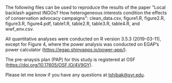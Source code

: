 The following files can be used to reproduce the results of the paper "Local backlash against INGOs? How heterogeneous interests condition the effects of conservation advocacy campaigns": clean_data.csv, figure1.R, figure2.R, figure3.R, figure4.pdf, table1.R, table2.R, table3.R, table4.R, and wwf_env.csv.

All quantitative analyses were conducted on R version 3.5.3 (2019-03-11), except for Figure 4, where the power analysis was conducted on EGAP’s power calculator (https://egap.shinyapps.io/power-app/).

The pre-anaysis plan (PAP) for this study is registered at OSF (https://doi.org/10.17605/OSF.IO/4V9GY).

Please let me know if you have any questions at tshibak@syr.edu.